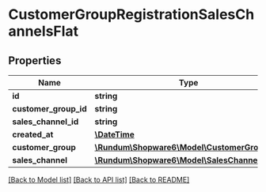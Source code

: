 # CustomerGroupRegistrationSalesChannelsFlat

## Properties
Name | Type | Description | Notes
------------ | ------------- | ------------- | -------------
**id** | **string** |  | [optional] 
**customer_group_id** | **string** |  | 
**sales_channel_id** | **string** |  | 
**created_at** | [**\DateTime**](\DateTime.md) |  | 
**customer_group** | [**\Rundum\Shopware6\Model\CustomerGroupFlat**](CustomerGroupFlat.md) |  | [optional] 
**sales_channel** | [**\Rundum\Shopware6\Model\SalesChannelFlat**](SalesChannelFlat.md) |  | [optional] 

[[Back to Model list]](../../README.md#documentation-for-models) [[Back to API list]](../../README.md#documentation-for-api-endpoints) [[Back to README]](../../README.md)

